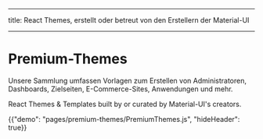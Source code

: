 * * *

title: React Themes, erstellt oder betreut von den Erstellern der Material-UI

* * *

# Premium-Themes

<p class="description">Unsere Sammlung umfassen Vorlagen zum Erstellen von Administratoren, Dashboards, Zielseiten, E-Commerce-Sites, Anwendungen und mehr.</p>

React Themes & Templates built by or curated by Material-UI's creators.

{{"demo": "pages/premium-themes/PremiumThemes.js", "hideHeader": true}}